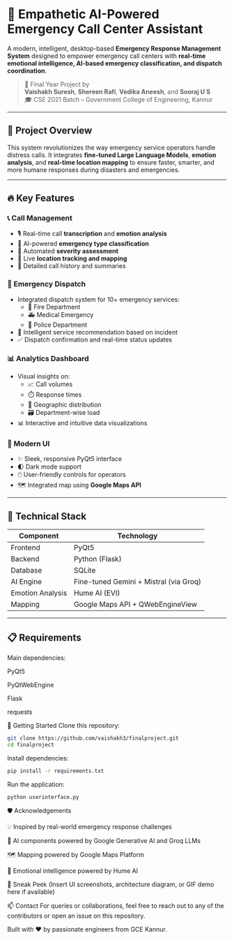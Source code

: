 # 🧠 Empathetic AI-Powered Emergency Call Center Assistant

A modern, intelligent, desktop-based **Emergency Response Management System** designed to empower emergency call centers with **real-time emotional intelligence, AI-based emergency classification, and dispatch coordination**.

> 🏫 Final Year Project by  
> **Vaishakh Suresh**, **Shereen Rafi**, **Vedika Aneesh**, and **Sooraj U S**  
> 🎓 CSE 2021 Batch – Government College of Engineering, Kannur

---

## 🚀 Project Overview

This system revolutionizes the way emergency service operators handle distress calls. It integrates **fine-tuned Large Language Models**, **emotion analysis**, and **real-time location mapping** to ensure faster, smarter, and more humane responses during disasters and emergencies.

---

## 🔥 Key Features

### 📞 Call Management
- 🎙️ Real-time call **transcription** and **emotion analysis**
- 🤖 AI-powered **emergency type classification**
- 🚨 Automated **severity assessment**
- 📍 Live **location tracking and mapping**
- 📝 Detailed call history and summaries

### 🚨 Emergency Dispatch
- Integrated dispatch system for 10+ emergency services:
  - 🚒 Fire Department  
  - 🚑 Medical Emergency  
  - 🚓 Police Department  
- 🧠 Intelligent service recommendation based on incident
- ✅ Dispatch confirmation and real-time status updates

### 📊 Analytics Dashboard
- Visual insights on:
  - 📈 Call volumes
  - ⏱️ Response times
  - 🧭 Geographic distribution
  - 🗃️ Department-wise load
- 📊 Interactive and intuitive data visualizations

### 🎨 Modern UI
- ✨ Sleek, responsive PyQt5 interface
- 🌓 Dark mode support
- 🖱️ User-friendly controls for operators
- 🗺️ Integrated map using **Google Maps API**

---

## 🧠 Technical Stack

| Component         | Technology                             |
|------------------|-----------------------------------------|
| Frontend          | PyQt5                                  |
| Backend           | Python (Flask)                         |
| Database          | SQLite                                 |
| AI Engine         | Fine-tuned Gemini + Mistral (via Groq) |
| Emotion Analysis  | Hume AI (EVI)                          |
| Mapping           | Google Maps API + QWebEngineView       |

---

## 📋 Requirements

Main dependencies:

PyQt5

PyQtWebEngine

Flask

requests

🚀 Getting Started
Clone this repository:

```bash
git clone https://github.com/vaishakh3/finalproject.git
cd finalproject
```

Install dependencies:

```bash
pip install -r requirements.txt
```

Run the application:

```bash
python userinterface.py
```

🛡️ Acknowledgements

💡 Inspired by real-world emergency response challenges

🤖 AI components powered by Google Generative AI and Groq LLMs

🗺️ Mapping powered by Google Maps Platform

🧠 Emotional intelligence powered by Hume AI

📸 Sneak Peek
(Insert UI screenshots, architecture diagram, or GIF demo here if available)

📫 Contact
For queries or collaborations, feel free to reach out to any of the contributors or open an issue on this repository.

Built with ❤️ by passionate engineers from GCE Kannur.
